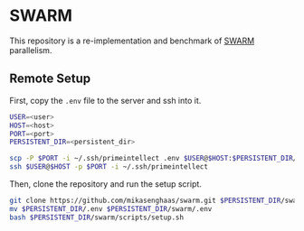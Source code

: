 # SWARM

This repository is a re-implementation and benchmark of [SWARM](https://arxiv.org/abs/2301.11913) parallelism. 

## Remote Setup

First, copy the `.env` file to the server and ssh into it.

```bash
USER=<user>
HOST=<host>
PORT=<port>
PERSISTENT_DIR=<persistent_dir>

scp -P $PORT -i ~/.ssh/primeintellect .env $USER@$HOST:$PERSISTENT_DIR/.env
ssh $USER@$HOST -p $PORT -i ~/.ssh/primeintellect
```

Then, clone the repository and run the setup script.

```bash
git clone https://github.com/mikasenghaas/swarm.git $PERSISTENT_DIR/swarm
mv $PERSISTENT_DIR/.env $PERSISTENT_DIR/swarm/.env
bash $PERSISTENT_DIR/swarm/scripts/setup.sh
```